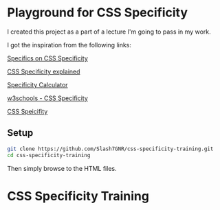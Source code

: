 # Playground for CSS Specificity

I created this project as a part of a lecture I'm going to pass in my work.

I got the inspiration from the following links:

[Specifics on CSS Specificity](https://css-tricks.com/specifics-on-css-specificity/)

[CSS Specificity explained](https://www.youtube.com/watch?v=c0kfcP_nD9E)

[Specificity Calculator](https://specificity.keegan.st/)

[w3schools - CSS Specificity](https://www.w3schools.com/css/css_specificity.asp)

[CSS Speicifity](http://cssspecificity.com/)

## Setup

```sh
git clone https://github.com/Slash7GNR/css-specificity-training.git
cd css-specificity-training
```
Then simply browse to the HTML files.

# CSS Specificity Training
